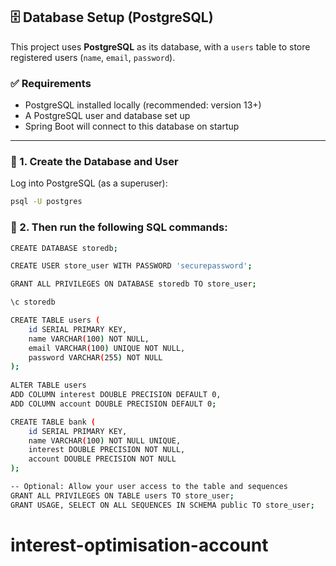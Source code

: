 ## 🗄️ Database Setup (PostgreSQL)

This project uses **PostgreSQL** as its database, with a `users` table to store registered users (`name`, `email`, `password`).

### ✅ Requirements

- PostgreSQL installed locally (recommended: version 13+)
- A PostgreSQL user and database set up
- Spring Boot will connect to this database on startup

---

### 🔧 1. Create the Database and User

Log into PostgreSQL (as a superuser):

```bash
psql -U postgres
```
### 🔧 2. Then run the following SQL commands:

```bash
CREATE DATABASE storedb;

CREATE USER store_user WITH PASSWORD 'securepassword';

GRANT ALL PRIVILEGES ON DATABASE storedb TO store_user;

\c storedb

CREATE TABLE users (
    id SERIAL PRIMARY KEY,
    name VARCHAR(100) NOT NULL,
    email VARCHAR(100) UNIQUE NOT NULL,
    password VARCHAR(255) NOT NULL
);
  
ALTER TABLE users
ADD COLUMN interest DOUBLE PRECISION DEFAULT 0,
ADD COLUMN account DOUBLE PRECISION DEFAULT 0;

CREATE TABLE bank (
    id SERIAL PRIMARY KEY,
    name VARCHAR(100) NOT NULL UNIQUE,
    interest DOUBLE PRECISION NOT NULL,
    account DOUBLE PRECISION NOT NULL
);

-- Optional: Allow your user access to the table and sequences
GRANT ALL PRIVILEGES ON TABLE users TO store_user;
GRANT USAGE, SELECT ON ALL SEQUENCES IN SCHEMA public TO store_user;
```

# interest-optimisation-account